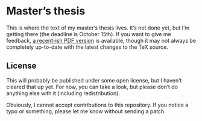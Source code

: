 # Master’s thesis

This is where the text of my master’s thesis lives.
It’s not done yet, but I’m getting there (the deadline is October 15th).
If you want to give me feedback,
[a recent-ish PDF version][pdf] is available,
though it may not always be completely up-to-date with the latest changes to the TeX source.

## License

This will probably be published under some open license,
but I haven’t cleared that up yet.
For now, you can take a look, but please don’t do anything else with it (including redistribution).

Obviously, I cannot accept contributions to this repository.
If you notice a typo or something, please let me know without sending a patch.

[pdf]: https://github.com/lucaswerkmeister/master-thesis/blob/pdf/thesis.pdf
